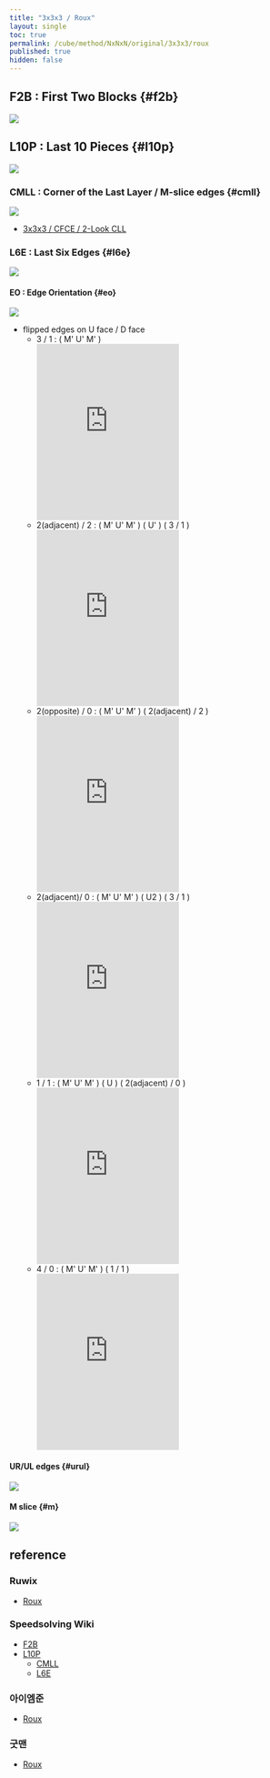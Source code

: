 ```yaml
---
title: "3x3x3 / Roux"
layout: single
toc: true
permalink: /cube/method/NxNxN/original/3x3x3/roux
published: true
hidden: false
---
```


<head>
  <base target="_blank">
  <style>
    .iframe-wrapper {
      overflow    : hidden;
    }
    iframe {
      width       : 250px;
      height      : 330px;
      margin-top  : -20px;
      border      : none;
    }
    img {
      max-width:250px;
    }
  </style>
</head>



## F2B : First Two Blocks {#f2b}

<a href="https://ruwix.com/widget/3d/?alg=x&colored=DFL%20DL%20DBL%20FL%20L%20BL%20DFR%20DR%20DBR%20FR%20R%20BR&hover=9&speed=500&flags=canvas">
  <img src="https://user-images.githubusercontent.com/92285528/215524306-1f84ec72-9b86-41e6-93ad-e6bde81d665a.png">
</a>



## L10P : Last 10 Pieces {#l10p}

<a href="https://ruwix.com/widget/3d/?alg=x&colored=U*/ec%20DF%20DB&solved=DFL%20DL%20DBL%20FL%20L%20BL%20DFR%20DR%20DBR%20FR%20R%20BR&hover=9&speed=500&flags=canvas">
  <img src="https://user-images.githubusercontent.com/92285528/215526324-0f37a7c9-25bb-46f0-ad29-73faf4ff6871.png">
</a>

### CMLL : Corner of the Last Layer / M-slice edges {#cmll}

<a href="https://ruwix.com/widget/3d/?colored=U*/c&solved=DFL%20DL%20DBL%20FL%20L%20BL%20DFR%20DR%20DBR%20FR%20R%20BR&hover=9&speed=500&flags=canvas">
  <img src="https://user-images.githubusercontent.com/92285528/215526985-573e87a1-d224-4533-b397-5065d6ca261e.png">
</a>

- [3x3x3 / CFCE / 2-Look CLL](/cube/method/NxNxN/original/3x3x3/cfce#cll)

### L6E : Last Six Edges {#l6e}

<a href="https://ruwix.com/widget/3d/?alg=x&colored=U*/e%20DF%20DB&solved=L*/cm%20R*/cm%20FL%20FR%20BL%20BR%20DL%20DR&hover=9&speed=500&flags=canvas">
  <img src="https://user-images.githubusercontent.com/92285528/215527595-1e6d1306-8932-4a5b-b9bb-dc5f7c41079f.png">
</a>

#### EO : Edge Orientation {#eo}

<a href="https://ruwix.com/widget/3d/?alg=x&colored=u/em%20d&solved=L*/cm%20R*/cm%20FL%20FR%20BL%20BR%20DL%20DR&hover=9&speed=500&flags=canvas">
  <img src="https://user-images.githubusercontent.com/92285528/215528007-716188aa-e2e6-4f2b-912f-41def4a1dc1d.png">
</a>

- flipped edges on U face / D face
  - 3 / 1 : ( M' U' M' )
     <div class="iframe-wrapper">
      <iframe
        scrolling="no"
        src="https://ruwix.com/widget/3d/?alg=M'%20U'%20M'&colored=l%20r%20f%20b%20u%20d&solved=L*/cm%20R*/cm%20FL%20FR%20BL%20BR%20DL%20DR&setupmoves=x2%20U2%20M%20U2%20M&hover=9&speed=500&flags=canvas"
      ></iframe>
    </div>
  - 2(adjacent) / 2 : ( M' U' M' ) ( U' ) ( 3 / 1 )
     <div class="iframe-wrapper">
      <iframe
        scrolling="no"
        src="https://ruwix.com/widget/3d/?alg=M'%20U'%20M'%20U'%20M'%20U'%20M'&colored=l%20r%20f%20b%20u%20d&solved=L*/cm%20R*/cm%20FL%20FR%20BL%20BR%20DL%20DR&setupmoves=U2%20M%20U2%20M&hover=9&speed=500&flags=canvas"
      ></iframe>
    </div>
  - 2(opposite) / 0 : ( M' U' M' ) ( 2(adjacent) / 2 )
     <div class="iframe-wrapper">
      <iframe
        scrolling="no"
        src="https://ruwix.com/widget/3d/?alg=M'%20U'%20M'%20M'%20U'%20M'%20U'%20M'%20U'%20M'&colored=l%20r%20f%20b%20u%20d&solved=L*/cm%20R*/cm%20FL%20FR%20BL%20BR%20DL%20DR&setupmoves=x2%20U2%20M%20U2%20M&hover=9&speed=500&flags=canvas"
      ></iframe>
    </div>
  - 2(adjacent)/ 0 : ( M' U' M' ) ( U2 ) ( 3 / 1 )
     <div class="iframe-wrapper">
      <iframe
        scrolling="no"
        src="https://ruwix.com/widget/3d/?alg=M'%20U'%20M'%20U2'%20M'%20U'%20M'&colored=l%20r%20f%20b%20u%20d&solved=L*/cm%20R*/cm%20FL%20FR%20BL%20BR%20DL%20DR&setupmoves=U2%20M%20U2%20M&hover=9&speed=500&flags=canvas"
      ></iframe>
    </div>
  - 1 / 1 : ( M' U' M' ) ( U ) ( 2(adjacent) / 0 )
    <div class="iframe-wrapper">
      <iframe
        scrolling="no"
        src="https://ruwix.com/widget/3d/?alg=M'%20U'%20M'%20U%20M'%20U'%20M'%20U2'%20M'%20U'%20M'&colored=l%20r%20f%20b%20u%20d&solved=L*/cm%20R*/cm%20FL%20FR%20BL%20BR%20DL%20DR&setupmoves=x2%20U2%20M%20U2%20M&hover=9&speed=500&flags=canvas"
      ></iframe>
    </div>
  - 4 / 0 : ( M' U' M' ) ( 1 / 1 )
     <div class="iframe-wrapper">
      <iframe
        scrolling="no"
        src="https://ruwix.com/widget/3d/?alg=M'%20U'%20M'%20M'%20U'%20M'%20U%20M'%20U'%20M'%20U2'%20M'%20U'%20M'&colored=l%20r%20f%20b%20u%20d&solved=L*/cm%20R*/cm%20FL%20FR%20BL%20BR%20DL%20DR&setupmoves=U2%20M%20U2%20M&hover=9&speed=500&flags=canvas"
      ></iframe>
    </div>

#### UR/UL edges {#urul}

<a href="https://ruwix.com/widget/3d/?colored=UL%20UR&solved=L*/cm%20R*/cm%20FL%20FR%20BL%20BR%20DL%20DR&hover=9&speed=500&flags=canvas">
  <img src="https://user-images.githubusercontent.com/92285528/215528420-4f27f2cf-ad40-4bc4-beda-d3bbd6a69ba7.png">
</a>

#### M slice {#m}

<a href="https://ruwix.com/widget/3d/?alg=x&colored=UF%20U%20UB%20DF%20D%20DB%20F%20B&solved=L*%20R*&hover=9&speed=500&flags=canvas">
  <img src="https://user-images.githubusercontent.com/92285528/215528755-26c83ef5-96fa-4874-bf81-b45ed45933dc.png">
</a>



## reference

### Ruwix

- [Roux](https://ruwix.com/the-rubiks-cube/different-rubiks-cube-solving-methods/roux-method/)

### Speedsolving Wiki

- [F2B](https://www.speedsolving.com/wiki/index.php/F2B)
- [L10P](https://www.speedsolving.com/wiki/index.php/L10P)
  - [CMLL](https://www.speedsolving.com/wiki/index.php/CMLL)
  - [L6E](https://www.speedsolving.com/wiki/index.php/LSE)

### 아이엠준

- [Roux](https://youtu.be/_yLfgnEx3ao)

### 굿맨

- [Roux](https://youtu.be/rNmTFNgFSeI)

